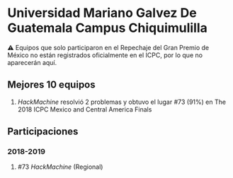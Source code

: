 # Universidad Mariano Galvez De Guatemala Campus Chiquimulilla

:warning: Equipos que solo participaron en el Repechaje del Gran Premio de México no están registrados oficialmente en el ICPC, por lo que no aparecerán aquí.

## Mejores 10 equipos

1. _HackMachine_ resolvió 2 problemas y obtuvo el lugar #73 (91%) en The 2018 ICPC Mexico and Central America Finals

## Participaciones

### 2018-2019

1. #73 _HackMachine_ (Regional)



